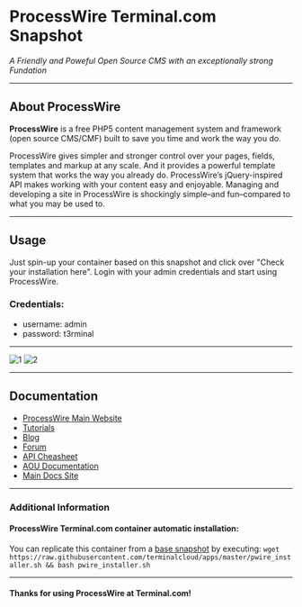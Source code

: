  # **ProcessWire** Terminal.com Snapshot
*A Friendly and Poweful Open Source CMS with an exceptionally strong Fundation*

---

## About ProcessWire
**ProcessWire** is a free PHP5 content management system and framework (open source CMS/CMF) built to save you time and work the way you do. 

ProcessWire gives simpler and stronger control over your pages, fields, templates and markup at any scale. And it provides a powerful template system that works the way you already do. ProcessWire’s jQuery-inspired API makes working with your content easy and enjoyable. Managing and developing a site in ProcessWire is shockingly simple–and fun–compared to what you may be used to.


---

## Usage

Just spin-up your container based on this snapshot and click over "Check your installation here".
Login with your admin credentials and start using ProcessWire.


### Credentials:

- username: admin
- password: t3rminal


---

![1](http://i1-scripts.softpedia-static.com/screenshots/ProcessWire_25.png)
![2](http://www.weblantropia.com/wp-content/uploads/2014/03/processwire_fields.jpg)

---

## Documentation
- [ProcessWire Main Website](http://processwire.com/)
- [Tutorials](http://processwire.com/docs/tutorials/)
- [Blog](http://processwire.com/blog/)
- [Forum](https://processwire.com/talk/)
- [API Cheasheet](http://cheatsheet.processwire.com/)
- [AOU Documentation](http://processwire.com/api/)
- [Main Docs Site](http://processwire.com/docs/)

---

### Additional Information

#### ProcessWire Terminal.com container automatic installation:
You can replicate this container from a [base snapshot](https://www.terminal.com/tiny/FzpHiTXG1K) by executing:
`wget https://raw.githubusercontent.com/terminalcloud/apps/master/pwire_installer.sh && bash pwire_installer.sh`

---

#### Thanks for using ProcessWire at Terminal.com!